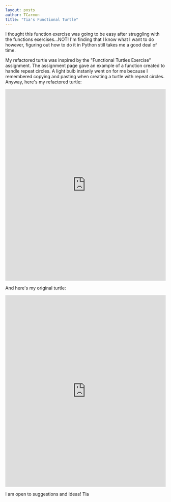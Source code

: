 ```yaml
---
layout: posts
author: TCarmon
title: "Tia's Functional Turtle"
---
```

I thought this function exercise was going to be easy after struggling with the functions exercises...NOT! I'm finding that I know what I want to do however, figuring out how to do it in Python still takes me a good deal of time. 

My refactored turtle was inspired by the "Functional Turtles Exercise" assignment. The assignment page gave an example of a function created to handle repeat circles. A light bulb instanly went on for me because I remembered copying and pasting when creating a turtle with repeat circles. Anyway, here's my refactored turtle:
<iframe src="https://trinket.io/embed/python/b85ce37c07" width="100%" height="600" frameborder="0" marginwidth="0" marginheight="0" allowfullscreen></iframe>

And here's my original turtle:
<iframe src="https://trinket.io/embed/python/e81b01dceb" width="100%" height="600" frameborder="0" marginwidth="0" marginheight="0" allowfullscreen></iframe>

I am open to suggestions and ideas!
Tia
